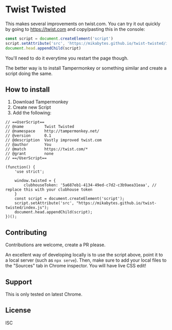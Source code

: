 # Twist Twisted

This makes several improvements on twist.com. You can try it out quickly by going to https://twist.com and copy/pasting this in the console:

```javascript
const script = document.createElement('script')
script.setAttribute('src', 'https://mikabytes.github.io/twist-twisted/index.js')
document.head.appendChild(script)
```

You'll need to do it everytime you restart the page though.

The better way is to install Tampermonkey or something similar and create a script doing the same.

## How to install

1. Download Tampermonkey
2. Create new Script
3. Add the following:

```
// ==UserScript==
// @name         Twist Twisted
// @namespace    http://tampermonkey.net/
// @version      0.1
// @description  Vastly improved twist.com
// @author       You
// @match        https://twist.com/*
// @grant        none
// ==/UserScript==

(function() {
    'use strict';

    window.twisted = {
        clubhouseToken: '5a687eb1-4134-49ed-c7d2-c3b9aea31eaa', // replace this with your clubhouse token
    }
    const script = document.createElement('script');
    script.setAttribute('src', "https://mikabytes.github.io/twist-twisted/index.js");
    document.head.appendChild(script);
})();
```

## Contributing

Contributions are welcome, create a PR please.

An excellent way of developing locally is to use the script above, point it to a local server (such as `npx serve`). Then, make sure to add your local files to the "Sources" tab in Chrome inspector. You will have live CSS edit!

## Support

This is only tested on latest Chrome.

## License

ISC
